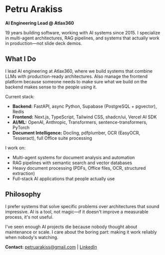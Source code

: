 # Petru Arakiss

**AI Engineering Lead @ Atlax360**

19 years building software, working with AI systems since 2015. I specialize in multi-agent architectures, RAG pipelines, and systems that actually work in production—not slide deck demos.

## What I Do

I lead AI engineering at Atlax360, where we build systems that combine LLMs with production-ready architectures. Also manage the frontend platform because someone needs to make sure what we build on the backend makes sense to the people using it.

Current stack:
- **Backend:** FastAPI, async Python, Supabase (PostgreSQL + pgvector), Redis
- **Frontend:** Next.js, TypeScript, Tailwind CSS, shadcn/ui, Vercel AI SDK
- **AI/ML:** OpenAI, Anthropic, Transformers, sentence-transformers, PyTorch
- **Document Intelligence:** Docling, pdfplumber, OCR (EasyOCR, Tesseract), full Office suite processing

I work on:
- Multi-agent systems for document analysis and automation
- RAG pipelines with semantic search and vector databases
- Heavy document processing (PDFs, Office files, OCR, structured extraction)
- Full-stack AI applications that people actually use

## Philosophy

I prefer systems that solve specific problems over architectures that sound impressive. AI is a tool, not magic—if it doesn't improve a measurable process, it's not useful.

I've seen enough AI projects die because nobody thought about maintenance or scale. I care about the boring part: making it work reliably when nobody's watching.

**Contact:** [petruarakiss@gmail.com](mailto:petruarakiss@gmail.com) | [LinkedIn](https://www.linkedin.com/in/petruarakiss/)
